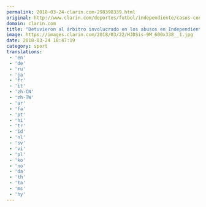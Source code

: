 ```yaml
---
permalink: 2018-03-24-clarin.com-298398339.html
original: http://www.clarin.com/deportes/futbol/independiente/casos-confirmados-abusos-independiente_0_H1Vz-f49f.html
domain: clarin.com
title: "Detuvieron al árbitro involucrado en los abusos en Independiente"
image: https://images.clarin.com/2018/03/22/HJDSis-9M_600x338__1.jpg
date: 2018-03-24 18:47:19
category: sport
translations: 
 - 'en'
 - 'de'
 - 'ru'
 - 'ja'
 - 'fr'
 - 'it'
 - 'zh-CN'
 - 'zh-TW'
 - 'ar'
 - 'fa'
 - 'pt'
 - 'hi'
 - 'tr'
 - 'id'
 - 'nl'
 - 'sv'
 - 'vi'
 - 'pl'
 - 'ko'
 - 'no'
 - 'da'
 - 'th'
 - 'ta'
 - 'ms'
 - 'hy'
---
```


